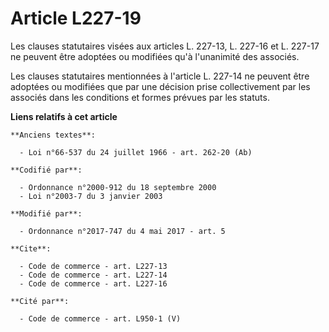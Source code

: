 # Article L227-19

Les clauses statutaires visées aux articles L. 227-13, L. 227-16 et L. 227-17 ne peuvent être adoptées ou modifiées qu'à
l'unanimité des associés. 

Les clauses statutaires mentionnées à l'article L. 227-14 ne peuvent être adoptées ou modifiées que par une décision prise
collectivement par les associés dans les conditions et formes prévues par les statuts.

**Liens relatifs à cet article**

	**Anciens textes**:

	  - Loi n°66-537 du 24 juillet 1966 - art. 262-20 (Ab)

	**Codifié par**:

	  - Ordonnance n°2000-912 du 18 septembre 2000
	  - Loi n°2003-7 du 3 janvier 2003

	**Modifié par**:

	  - Ordonnance n°2017-747 du 4 mai 2017 - art. 5

	**Cite**:

	  - Code de commerce - art. L227-13
	  - Code de commerce - art. L227-14
	  - Code de commerce - art. L227-16

	**Cité par**:

	  - Code de commerce - art. L950-1 (V)
